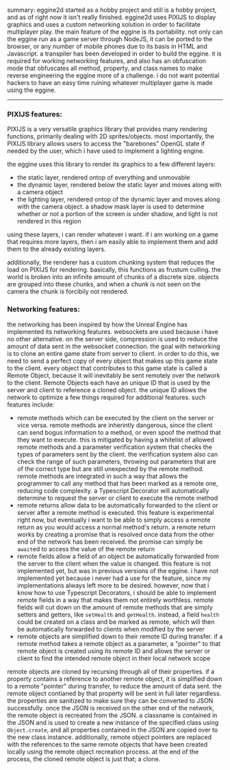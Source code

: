 summary:
eggine2d started as a hobby project and still is a hobby project, and as of right now it isn't really finished. eggine2d uses PIXIJS to display graphics and uses a custom networking solution in order to facilitate multiplayer play. the main feature of the eggine is its portability. not only can the eggine run as a game server through NodeJS, it can be ported to the browser, or any number of mobile phones due to its basis in HTML and Javascript. a transpiler has been developed in order to build the eggine. it is required for working networking features, and also has an obfuscation mode that obfuscates all method, property, and class names to make reverse engineering the eggine more of a challenge. i do not want potential hackers to have an easy time ruining whatever multiplayer game is made using the eggine.

---

### PIXIJS features:  
PIXIJS is a very versatile graphics library that provides many rendering functions, primarily dealing with 2D sprites/objects. most importantly, the PIXIJS library allows users to access the "barebones" OpenGL state if needed by the user, which i have used to implement a lighting engine.  

the eggine uses this library to render its graphics to a few different layers:
- the static layer, rendered ontop of everything and unmovable
- the dynamic layer, rendered below the static layer and moves along with a camera object
- the lighting layer, rendered ontop of the dynamic layer and moves along with the camera object. a shadow mask layer is used to determine whether or not a portion of the screen is under shadow, and light is not rendered in this region

using these layers, i can render whatever i want. if i am working on a game that requires more layers, then i am easily able to implement them and add them to the already existing layers.  

additionally, the renderer has a custom chunking system that reduces the load on PIXIJS for rendering. basically, this functions as frustum culling. the world is broken into an infinite amount of chunks of a discrete size. objects are grouped into these chunks, and when a chunk is not seen on the camera the chunk is forcibily not rendered.  

### Networking features:
the networking has been inspired by how the Unreal Engine has implemented its networking features. websockets are used because i have no other alternative. on the server side, compression is used to reduce the amount of data sent in the websocket connection. the goal with networking is to clone an entire game state from server to client. in order to do this, we need to send a perfect copy of every object that makes up this game state to the client. every object that contributes to this game state is called a Remote Object, because it will inevitably be sent remotely over the network to the client. Remote Objects each have an unique ID that is used by the server and client to reference a cloned object. the unique ID allows the network to optimize a few things required for additional features. such features include:
- remote methods which can be executed by the client on the server or vice versa. remote methods are inherintly dangerous, since the client can send bogus information to a method, or even spoof the method that they want to execute. this is mitigated by having a whitelist of allowed remote methods and a parameter verification system that checks the types of parameters sent by the client. the verification system also can check the range of such parameters, throwing out parameters that are of the correct type but are still unexpected by the remote method. remote methods are integrated in such a way that allows the programmer to call any method that has been marked as a remote one, reducing code complexity. a Typescript Decorator will automatically determine to request the server or client to execute the remote method
- remote returns allow data to be automatically forwarded to the client or server after a remote method is executed. this feature is experimental right now, but eventually i want to be able to simply access a remote return as you would access a normal method's return. a remote return works by creating a promise that is resolved once data from the other end of the network has been received. the promise can simply be ```await```ed to access the value of the remote return
- remote fields allow a field of an object be automatically forwarded from the server to the client when the value is changed. this feature is not implemented yet, but was in previous versions of the eggine. i have not implemented yet because i never had a use for the feature, since my implementations always left more to be desired. however, now that i know how to use Typescript Decorators, i should be able to implement remote fields in a way that makes them not entirely worthless. remote fields will cut down on the amount of remote methods that are simply setters and getters, like ```setHealth``` and ```getHealth```. instead, a field ```health``` could be created on a class and be marked as remote, which will then be automatically forwarded to clients when modified by the server
- remote objects are simplified down to their remote ID during transfer. if a remote method takes a remote object as a parameter, a "pointer" to that remote object is created using its remote ID and allows the server or client to find the intended remote object in their local network scope

remote objects are cloned by recursing through all of their properties. if a property contains a reference to another remote object, it is simplified down to a remote "pointer" during transfer, to reduce the amount of data sent. the remote object contianed by that property will be sent in full later regardless. the properties are sanitized to make sure they can be converted to JSON successfully. once the JSON is received on the other end of the network, the remote object is recreated from the JSON. a classname is contained in the JSON and is used to create a new instance of the specified class using ```Object.create```, and all properties contained in the JSON are copied over to the new class instance. additionally, remote object pointers are replaced with the references to the same remote objects that have been created locally using the remote object recreation process. at the end of the process, the cloned remote object is just that; a clone.